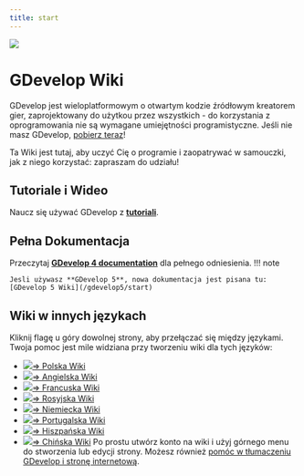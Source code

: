 ```yaml
---
title: start
---
```


![](/logocompleteeffecttranparent400x100.png)

# GDevelop Wiki

GDevelop jest wieloplatformowym o otwartym kodzie źródłowym kreatorem gier, zaprojektowany do użytkou przez wszystkich - do korzystania z oprogramowania nie są wymagane umiejętności programistyczne. Jeśli nie masz GDevelop, [pobierz teraz](https://gdevelop.io/download)!

Ta Wiki jest tutaj, aby uczyć Cię o programie i zaopatrywać w samouczki, jak z niego korzystać: zapraszam do udziału!

## Tutoriale i Wideo

Naucz się używać GDevelop z **[tutoriali](/gdevelop/tutorials)**.

## Pełna Dokumentacja

Przeczytaj **[GDevelop 4 documentation](/gdevelop/documentation)** dla pełnego odniesienia.
!!! note

    Jesli używasz **GDevelop 5**, nowa dokumentacja jest pisana tu: [GDevelop 5 Wiki](/gdevelop5/start)

## Wiki w innych językach

Kliknij flagę u góry dowolnej strony, aby przełączać się między językami.
Twoja pomoc jest mile widziana przy tworzeniu wiki dla tych języków:

- ![](/pl.png)[⇒ Polska Wiki](/pl/start)
- ![](/gb.png)[⇒ Angielska Wiki](/start)
- ![](/fr.png)[⇒ Francuska Wiki](/fr/start)
- ![](/ru.png)[⇒ Rosyjska Wiki](/ru/start)
- ![](/de.png)[⇒ Niemiecka Wiki](/de/start)
- ![](/pt.png)[⇒ Portugalska Wiki](/pt/start)
- ![](/es.png)[⇒ Hiszpańska Wiki](/es/start)
- ![](/zh.gif)[⇒ Chińska Wiki](/zh/start)
  Po prostu utwórz konto na wiki i użyj górnego menu do stworzenia lub edycji strony. Możesz również [pomóc w tłumaczeniu GDevelop i stronę internetową](http://crowdin.com/project/gdevelop).
